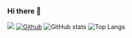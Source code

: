 ### Hi there 👋

<!--
**adamisse/adamisse** is a ✨ _special_ ✨ repository because its `README.md` (this file) appears on your GitHub profile.

Here are some ideas to get you started:

- 🔭 I’m currently working on ...
- 🌱 I’m currently learning ...
- 👯 I’m looking to collaborate on ...
- 🤔 I’m looking for help with ...
- 💬 Ask me about ...
- 📫 How to reach me: ...
- 😄 Pronouns: ...
- ⚡ Fun fact: ...
-->
![](https://visitor-badge.laobi.icu/badge?page_id=adamisse.CharalambosIoannou)
[![Github](https://img.shields.io/github/followers/adamisse?label=Follow&style=social)](https://github.com/CharalambosIoannou)
![GitHub stats](https://github-readme-stats.vercel.app/api?username=adamisse&show_icons=true&theme=tokyonight)
![Top Langs](https://github-readme-stats.vercel.app/api/top-langs/?username=adamisse&theme=tokyonight)
